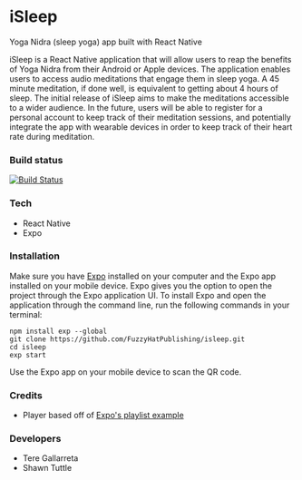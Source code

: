 # iSleep
Yoga Nidra (sleep yoga) app built with React Native

iSleep is a React Native application that will allow users to reap the benefits of Yoga Nidra from their Android or Apple devices. The application enables users to access audio meditations that engage them in sleep yoga. A 45 minute meditation, if done well, is equivalent to getting about 4 hours of sleep. The initial release of iSleep aims to make the meditations accessible to a wider audience. In the future, users will be able to register for a personal account to keep track of their meditation sessions, and potentially integrate the app with wearable devices in order to keep track of their heart rate during meditation. 

### Build status
[![Build Status](https://travis-ci.org/FuzzyHatPublishing/isleep.svg?branch=development)](https://travis-ci.org/FuzzyHatPublishing/isleep)

### Tech
* React Native
* Expo

### Installation
Make sure you have [Expo](https://expo.io/) installed on your computer and the Expo app installed on your mobile device. Expo gives you the option to open the project through the Expo application UI. To install Expo and open the application through the command line, run the following commands in your terminal:

```
npm install exp --global
git clone https://github.com/FuzzyHatPublishing/isleep.git
cd isleep
exp start
```
Use the Expo app on your mobile device to scan the QR code. 

### Credits
* Player based off of [Expo's playlist example](https://github.com/expo/playlist-example)

### Developers
* Tere Gallarreta
* Shawn Tuttle
